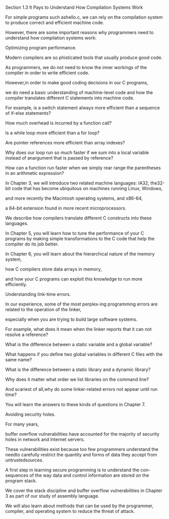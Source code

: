 Section 1.3 It Pays to Understand How Compilation Systems Work

For simple programs such ashello.c, we can rely on the compilation system to produce correct and efficient machine code. 

However, there are some important reasons why programmers need to understand how compilation systems work:

Optimizing program performance.

Modern compilers are so phisticated tools that usually produce good code. 

As programmers, we do not need to know the inner workings of the compiler in order to write efficient code. 

However,in order to make good coding decisions in our C programs,  

we do need a basic understanding of machine-level code and how the compiler translates different C statements into machine code. 

For example, is a switch statement always more efficient than a sequence of if-else statements?  

How  much overhead is incurred by a function call? 

Is a while loop more efficient than a for loop? 

Are pointer references more efficient than array indexes? 

Why does our loop run so much faster if we sum into a local variable instead of anargument that is passed by reference? 

How can a function run faster when we simply rear range the parentheses in an arithmetic expression?

In Chapter 3, we will introduce two related machine languages: IA32, the32-bit code that has become ubiquitous on machines running Linux, Windows,

and more recently the Macintosh operating systems, and x86-64, 

a 64-bit extension found in more recent microprocessors. 

We describe how compilers translate different C constructs into these languages. 

In Chapter 5, you will learn how to tune the performance of your C programs by making simple transformations to the C code that help  the compiler do its job better.

In Chapter 6, you will learn about the hierarchical nature of the memory system,

how C compilers store data arrays in memory, 

and how your C programs can exploit this knowledge to run more efficiently.

Understanding link-time errors.

In our experience, some of the most perplex-ing programming errors are related to the operation of the linker, 

especially when you are trying to build large software systems. 

For example, what does it mean when the linker reports that it can not resolve a reference? 

What is the difference between a static variable and a global variable? 

What happens if you define two global variables in different C files with the same name? 

What is the difference between a static library and a dynamic library? 

Why does it matter what order we list libraries on the command line? 

And scariest of all,why do some linker-related errors not appear until run time?

You will learn the answers to these kinds of questions in Chapter 7.

Avoiding security holes.

For many years,

buffer overflow vulnerabilities have accounted for the majority of security holes in network and Internet servers.

These vulnerabilities exist because too few programmers understand the needto carefully restrict the quantity and forms of data they accept from untrustedsources. 

A first step in learning secure programming is to understand the con-sequences of the way data and control information are stored on the program stack.  

We cover the stack discipline and buffer overflow vulnerabilities in Chapter 3 as part of our study of assembly language. 

We will also learn about methods that can be used by the programmer, compiler, and operating system to reduce the threat of attack.
